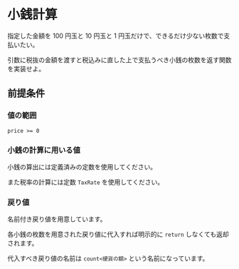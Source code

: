 # 小銭計算

指定した金額を 100 円玉と 10 円玉と 1 円玉だけで、できるだけ少ない枚数で支払いたい。

引数に税抜の金額を渡すと税込みに直した上で支払うべき小銭の枚数を返す関数を実装せよ。

## 前提条件

### 値の範囲

`price >= 0`

### 小銭の計算に用いる値

小銭の算出には定義済みの定数を使用してください。

また税率の計算には定数 `TaxRate` を使用してください。

### 戻り値

名前付き戻り値を用意しています。

各小銭の枚数を用意された戻り値に代入すれば明示的に `return` しなくても返却されます。

代入すべき戻り値の名前は `count<硬貨の額>` という名前になっています。
